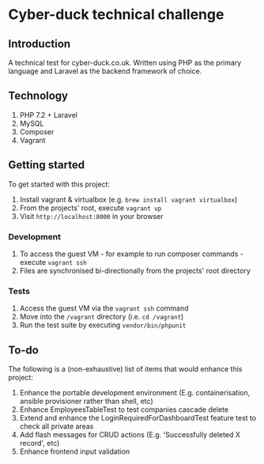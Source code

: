 # Cyber-duck technical challenge

## Introduction

A technical test for cyber-duck.co.uk. Written using PHP as the primary language and Laravel as the backend framework of choice.

## Technology

1) PHP 7.2 + Laravel
1) MySQL
1) Composer
1) Vagrant

## Getting started

To get started with this project:

1) Install vagrant & virtualbox (e.g. `brew install vagrant virtualbox`)
1) From the projects' root, execute `vagrant up`
1) Visit `http://localhost:8000` in your browser

### Development

1) To access the guest VM - for example to run composer commands - execute `vagrant ssh`
1) Files are synchronised bi-directionally from the projects' root directory

### Tests

1) Access the guest VM via the `vagrant ssh` command
1) Move into the `/vagrant` directory (i.e. `cd /vagrant`)
1) Run the test suite by executing `vendor/bin/phpunit`

## To-do

The following is a (non-exhaustive) list of items that would enhance this project:

1) Enhance the portable development environment (E.g. containerisation, ansible provisioner rather than shell, etc)
1) Enhance EmployeesTableTest to test companies cascade delete
1) Extend and enhance the LoginRequiredForDashboardTest feature test to check all private areas
1) Add flash messages for CRUD actions (E.g. 'Successfully deleted X record', etc)
1) Enhance frontend input validation